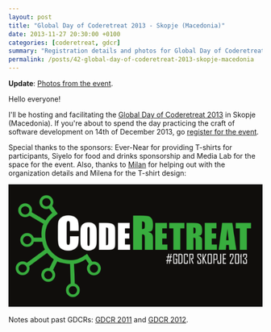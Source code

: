 ```yaml
---
layout: post
title: "Global Day of Coderetreat 2013 - Skopje (Macedonia)"
date: 2013-11-27 20:30:00 +0100
categories: [coderetreat, gdcr]
summary: "Registration details and photos for Global Day of Coderetreat 2013 in Skopje, Macedonia."
permalink: /posts/42-global-day-of-coderetreat-2013-skopje-macedonia
---
```


**Update**: [Photos from the event](https://plus.google.com/photos/103602485545252546722/albums/5957584293053394737 "GDCR 2013 Skopje/Macedonia photos").

Hello everyone!

I'll be hosting and facilitating the [Global Day of Coderetreat 2013](http://globalday.coderetreat.org/ "Global Day of Coderetreat 2013") in Skopje (Macedonia). If you're about to spend the day practicing the craft of software development on 14th of December 2013, go [register for the event](http://coderetreat.org/events/global-day-of-coderetreat-2013-skopje-macedonia "Global Day of Coderetreat 2013 - Skopje, Macedonia").

Special thanks to the sponsors: Ever-Near for providing T-shirts for participants, Siyelo for food and drinks sponsorship and Media Lab for the space for the event. Also, thanks to [Milan](http://milan.nasevic.com/ "Milan Nasević") for helping out with the organization details and Milena for the T-shirt design:

![Coderetreat 2013 T-shirt](/images/coderetreat_skopje_2013.png "Coderetreat 2013 T-shirt")

Notes about past GDCRs: [GDCR 2011](/posts/31-global-day-of-coderetreat-in-skopje-macedonia "GDCR 2011") and [GDCR 2012](/posts/36-global-day-of-coderetreat-2012-skopje-macedonia "GDCR 2012").

